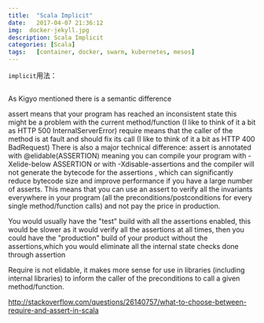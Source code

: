 ```yaml
---
title:  "Scala Implicit"
date:   2017-04-07 21:36:12
img:  docker-jekyll.jpg
description: Scala Implicit
categories: [Scala]
tags:   [container, docker, swarm, kubernetes, mesos]
---
```

`implicit`用法：

##

As Kigyo mentioned there is a semantic difference

assert means that your program has reached an inconsistent state this might be a problem with the current method/function (I like to think of it a bit as HTTP 500 InternalServerError)
require means that the caller of the method is at fault and should fix its call (I like to think of it a bit as HTTP 400 BadRequest)
There is also a major technical difference: assert is annotated with @elidable(ASSERTION) meaning you can compile your program with  -Xelide-below ASSERTION or with -Xdisable-assertions and the compiler will not generate the bytecode for the assertions , which can significantly reduce bytecode size and improve performance if you have a large number of asserts. This means that you can use an assert to verify all the invariants everywhere in your program (all the preconditions/postconditions for every single method/function calls) and not pay the price in production.

You would usually have the "test" build with all the assertions enabled, this would be slower as it would verify all the assertions at all times, then you could have the "production" build of your product without the assertions,which you would eliminate all the internal state checks done through assertion

Require is not elidable, it makes more sense for use in libraries (including internal libraries) to inform the caller of the preconditions to call a given method/function.


http://stackoverflow.com/questions/26140757/what-to-choose-between-require-and-assert-in-scala





